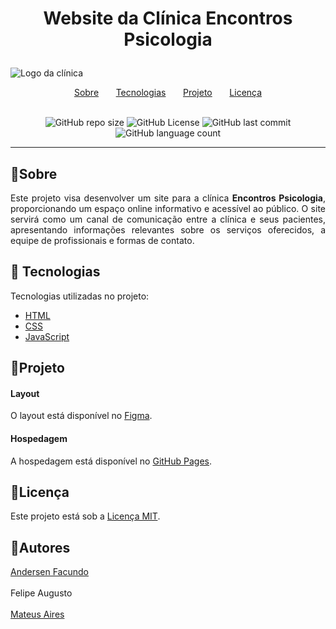 # <p align="center">Website da Clínica Encontros Psicologia</p>
![Logo da clínica](https://raw.githubusercontent.com/mateuaires/encontros-psicologia/main/img/banner.png)

<div align="center">
    <a href="#small_orange_diamondsobre">Sobre</a>&nbsp;&nbsp;&nbsp;&nbsp;&nbsp;&nbsp;
    <a href="#small_orange_diamond-tecnologias">Tecnologias</a>&nbsp;&nbsp;&nbsp;&nbsp;&nbsp;&nbsp;
    <a href="#small_orange_diamondprojeto">Projeto</a>&nbsp;&nbsp;&nbsp;&nbsp;&nbsp;&nbsp;
    <a href="#small_orange_diamondlicença">Licença</a>
</div>

<div align="center">
<br>
    
![GitHub repo size](https://img.shields.io/github/repo-size/mateuaires/triagem-encontrospsi) ![GitHub License](https://img.shields.io/github/license/mateuaires/triagem-encontrospsi) ![GitHub last commit](https://img.shields.io/github/last-commit/mateuaires/triagem-encontrospsi) ![GitHub language count](https://img.shields.io/github/languages/count/mateuaires/triagem-encontrospsi)
</div>


-----

## :small_orange_diamond:Sobre
<div align="justify">Este projeto visa desenvolver um site para a clínica <b>Encontros Psicologia</b>, proporcionando um espaço online informativo e acessível ao público. O site servirá como um canal de comunicação entre a clínica e seus pacientes, apresentando informações relevantes sobre os serviços oferecidos, a equipe de profissionais e formas de contato.</div>

## :small_orange_diamond: Tecnologias
Tecnologias utilizadas no projeto:
* [HTML](https://developer.mozilla.org/pt-BR/docs/Web/HTML)
* [CSS](https://developer.mozilla.org/pt-BR/docs/Web/CSS)
* [JavaScript](https://developer.mozilla.org/pt-BR/docs/Web/JavaScript)

## :small_orange_diamond:Projeto
#### Layout
O layout está disponível no [Figma](https://www.figma.com/file/77Drc70nFFi3P6nDRLevxV/Projeto-Final?type=design&node-id=0%3A1&mode=design&t=OuibXtjtGZmeSmlw-1).

#### Hospedagem
A hospedagem está disponível no [GitHub Pages](https://mateuaires.github.io/triagem-encontrospsi/).

## :small_orange_diamond:Licença
Este projeto está sob a [Licença MIT](https://github.com/mateuaires/encontros-psicologia/tree/main?tab=MIT-1-ov-file).

## :small_orange_diamond:Autores
[Andersen Facundo](https://www.linkedin.com/in/andersen-f-1771ab96/)
<br>
<br>
Felipe Augusto
<br>
<br>
[Mateus Aires](https://www.linkedin.com/in/mateuaires/)
